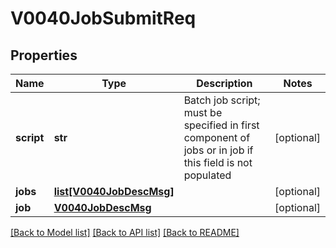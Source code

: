 # V0040JobSubmitReq

## Properties
Name | Type | Description | Notes
------------ | ------------- | ------------- | -------------
**script** | **str** | Batch job script; must be specified in first component of jobs or in job if this field is not populated | [optional] 
**jobs** | [**list[V0040JobDescMsg]**](V0040JobDescMsg.md) |  | [optional] 
**job** | [**V0040JobDescMsg**](V0040JobDescMsg.md) |  | [optional] 

[[Back to Model list]](../README.md#documentation-for-models) [[Back to API list]](../README.md#documentation-for-api-endpoints) [[Back to README]](../README.md)


